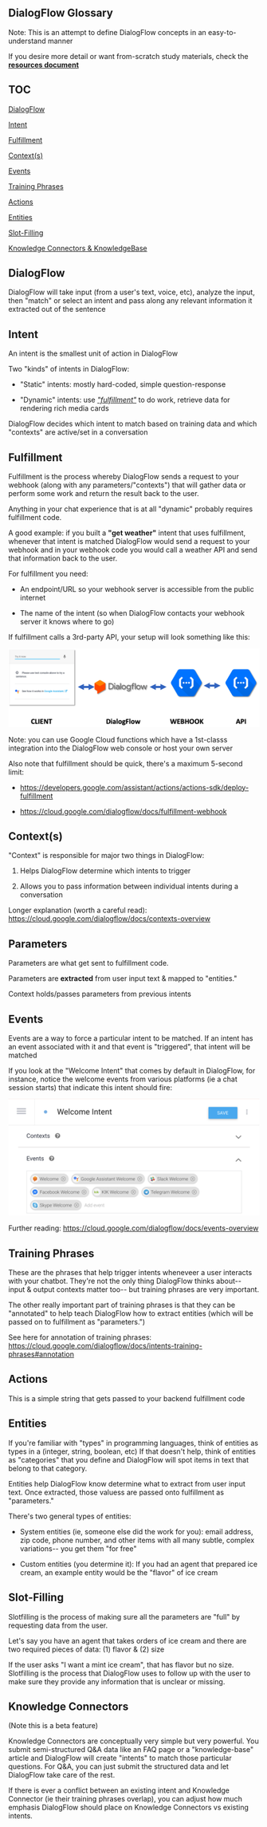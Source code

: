 ## DialogFlow Glossary

Note: This is an attempt to define DialogFlow concepts in an easy-to-understand manner

If you desire more detail or want from-scratch study materials, check the **[resources document](./resources.md)**

## TOC

[DialogFlow](#DialogFlow)

[Intent](#Intent)

[Fulfillment](#Fulfillment)

[Context(s)](<#Context(s)>)

[Events](#Events)

[Training Phrases](#Training-Phrases)

[Actions](#Actions)

[Entities](#Entities)

[Slot-Filling](#Slot-Filling)

[Knowledge Connectors & KnowledgeBase](#knowledge-connectors)

## DialogFlow

DialogFlow will take input (from a user's text, voice, etc), analyze the input, then "match" or select an intent and pass along any relevant information it extracted out of the sentence

## Intent

An intent is the smallest unit of action in DialogFlow

Two "kinds" of intents in DialogFlow:

- "Static" intents: mostly hard-coded, simple question-response

- "Dynamic" intents: use _["fulfillment"](#Fulfillment)_ to do work, retrieve data for rendering rich media cards

DialogFlow decides which intent to match based on training data and which "contexts" are active/set in a conversation

## Fulfillment

Fulfillment is the process whereby DialogFlow sends a request to your webhook (along with any parameters/"contexts") that will gather data or perform some work and return the result back to the user.

Anything in your chat experience that is at all "dynamic" probably requires fulfillment code.

A good example: if you built a **"get weather"** intent that uses fulfillment, whenever that intent is matched DialogFlow would send a request to your webhook and in your webhook code you would call a weather API and send that information back to the user.

For fulfillment you need:

- An endpoint/URL so your webhook server is accessible from the public internet

- The name of the intent (so when DialogFlow contacts your webhook server it knows where to go)

If fulfillment calls a 3rd-party API, your setup will look something like this:

![pipeline](./assets/fulfillment_pipeline.png)

Note: you can use Google Cloud functions which have a 1st-classs integration into the DialogFlow web console or host your own server

Also note that fulfillment should be quick, there's a maximum 5-second limit:

- https://developers.google.com/assistant/actions/actions-sdk/deploy-fulfillment

- https://cloud.google.com/dialogflow/docs/fulfillment-webhook

## Context(s)

"Context" is responsible for major two things in DialogFlow:

1. Helps DialogFlow determine which intents to trigger

2. Allows you to pass information between individual intents during a conversation

Longer explanation (worth a careful read): https://cloud.google.com/dialogflow/docs/contexts-overview

## Parameters

Parameters are what get sent to fulfillment code.

Parameters are **extracted** from user input text & mapped to "entities."

Context holds/passes parameters from previous intents

## Events

Events are a way to force a particular intent to be matched. If an intent has an event associated with it and that event is "triggered", that intent will be matched

If you look at the "Welcome Intent" that comes by default in DialogFlow, for instance, notice the welcome events from various platforms (ie a chat session starts) that indicate this intent should fire:

![event](./assets/event_welcome.png)

Further reading: https://cloud.google.com/dialogflow/docs/events-overview

## Training Phrases

These are the phrases that help trigger intents wheneveer a user interacts with your chatbot. They're not the only thing DialogFlow thinks about-- input & output contexts matter too-- but training phrases are very important.

The other really important part of training phrases is that they can be "annotated" to help teach DialogFlow how to extract entities (which will be passed on to fulfillment as "parameters.")

See here for annotation of training phrases: https://cloud.google.com/dialogflow/docs/intents-training-phrases#annotation

## Actions

This is a simple string that gets passed to your backend fulfillment code

## Entities

If you're familiar with "types" in programming languages, think of entities as types in a (integer, string, boolean, etc) If that doesn't help, think of entities as "categories" that you define and DialogFlow will spot items in text that belong to that category.

Entities help DialogFlow know determine what to extract from user input text. Once extracted, those valuess are passed onto fulfillment as "parameters."

There's two general types of entities:

- System entities (ie, someone else did the work for you): email address, zip code, phone number, and other items with all many subtle, complex variations-- you get them "for free"

- Custom entities (you determine it): If you had an agent that prepared ice cream, an example entity would be the "flavor" of ice cream

## Slot-Filling

Slotfilling is the process of making sure all the parameters are "full" by requesting data from the user.

Let's say you have an agent that takes orders of ice cream and there are two required pieces of data: (1) flavor & (2) size

If the user asks "I want a mint ice cream", that has flavor but no size. Slotfilling is the process that DialogFlow uses to follow up with the user to make sure they provide any information that is unclear or missing.

## Knowledge Connectors

(Note this is a beta feature)

Knowledge Connectors are conceptually very simple but very powerful. You submit semi-structured Q&A data like an FAQ page or a "knowledge-base" article and DialogFlow will create "intents" to match those particular questions. For Q&A, you can just submit the structured data and let DialogFlow take care of the rest.

If there is ever a conflict between an existing intent and Knowledge Connector (ie their training phrases overlap), you can adjust how much emphasis DialogFlow should place on Knowledge Connectors vs existing intents.
